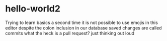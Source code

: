 # hello-world2
Trying to learn basics a second time
it is not possible to use emojis in this editor despite the colon inclusion in our database
saved changes are called commits
what the heck is a pull request? just thinking out loud
